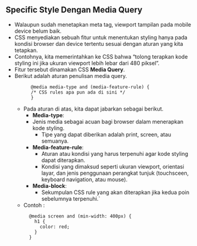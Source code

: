 ## Specific Style Dengan Media Query

- Walaupun sudah menetapkan meta tag, viewport tampilan pada mobile device belum baik.
- CSS menyediakan sebuah fitur untuk menentukan styling hanya pada kondisi browser dan device tertentu sesuai dengan aturan yang kita tetapkan.
- Contohnya, kita memerintahkan ke CSS bahwa “tolong terapkan kode styling ini jika ukuran viewport lebih lebar dari 480 piksel”.
- Fitur tersebut dinamakan CSS **Media Query**.
- Berikut adalah aturan penulisan media query.
  ```
        @media media-type and (media-feature-rule) {
        /* CSS rules apa pun ada di sini */
        }
  ```
  - Pada aturan di atas, kita dapat jabarkan sebagai berikut.
    - **Media-type**:
    - Jenis media sebagai acuan bagi browser dalam menerapkan kode styling.
      - Tipe yang dapat diberikan adalah print, screen, atau semuanya.
    - **Media-feature-rule**:
      - Aturan atau kondisi yang harus terpenuhi agar kode styling dapat diterapkan.
      - Kondisi yang dimaksud seperti ukuran viewport, orientasi layar, dan jenis penggunaan perangkat tunjuk (touchsceen, keyboard navigation, atau mouse).
    - **Media-block**:
      - Sekumpulan CSS rule yang akan diterapkan jika kedua poin sebelumnya terpenuhi.`
  - Contoh :
    ```
      @media screen and (min-width: 400px) {
        h1 {
          color: red;
        }
      }
    ```
